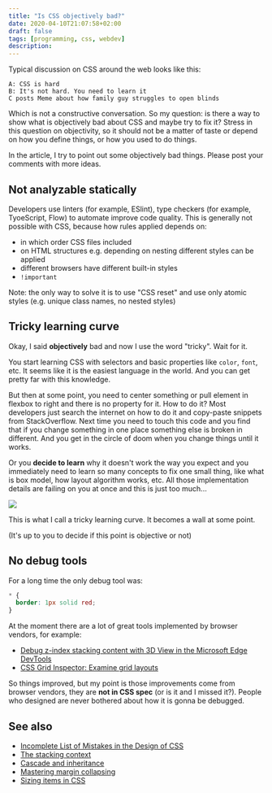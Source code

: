 ```yaml
---
title: "Is CSS objectively bad?"
date: 2020-04-10T21:07:58+02:00
draft: false
tags: [programming, css, webdev]
description: 
---
```


Typical discussion on CSS around the web looks like this:



```text
A: CSS is hard
B: It's not hard. You need to learn it
C posts Meme about how family guy struggles to open blinds
```

Which is not a constructive conversation. So my question: is there a way to show what is objectively bad about CSS and maybe try to fix it? Stress in this question on objectivity, so it should not be a matter of taste or depend on how you define things, or how you used to do things.

In the article, I try to point out some objectively bad things. Please post your comments with more ideas.

## Not analyzable statically

Developers use linters (for example, ESlint), type checkers (for example, TyoeScript, Flow) to automate improve code quality. This is generally not possible with CSS, because how rules applied depends on:

- in which order CSS files included
- on HTML structures e.g. depending on nesting different styles can be applied
- different browsers have different built-in styles
- `!important`

Note: the only way to solve it is to use "CSS reset" and use only atomic styles (e.g. unique class names, no nested styles)

## Tricky learning curve

Okay, I said **objectively** bad and now I use the word "tricky". Wait for it.

You start learning CSS with selectors and basic properties like `color`, `font`, etc. It seems like it is the easiest language in the world. And you can get pretty far with this knowledge.

But then at some point, you need to center something or pull element in flexbox to right and there is no property for it. How to do it? Most developers just search the internet on how to do it and copy-paste snippets from StackOverflow. Next time you need to touch this code and you find that if you change something in one place something else is broken in different. And you get in the circle of doom when you change things until it works.

Or you **decide to learn** why it doesn't work the way you expect and you immediately need to learn so many concepts to fix one small thing, like what is box model, how layout algorithm works, etc. All those implementation details are failing on you at once and this is just too much...

![](learning-curve.svg)

This is what I call a tricky learning curve. It becomes a wall at some point.

(It's up to you to decide if this point is objective or not)

## No debug tools

For a long time the only debug tool was:

```css
* {
  border: 1px solid red;
}
```

At the moment there are a lot of great tools implemented by browser vendors, for example:

- [Debug z-index stacking content with 3D View in the Microsoft Edge DevTools](https://blogs.windows.com/msedgedev/2020/01/23/debug-z-index-3d-view-edge-devtools/)
- [CSS Grid Inspector: Examine grid layouts](https://developer.mozilla.org/en-US/docs/Tools/Page_Inspector/How_to/Examine_grid_layouts)

So things improved, but my point is those improvements come from browser vendors, they are **not in CSS spec** (or is it and I missed it?). People who designed are never bothered about how it is gonna be debugged.

## See also

- [Incomplete List of Mistakes in the Design of CSS](https://wiki.csswg.org/ideas/mistakes)
- [The stacking context](https://developer.mozilla.org/en-US/docs/Web/CSS/CSS_Positioning/Understanding_z_index/The_stacking_context)
- [Cascade and inheritance](https://developer.mozilla.org/en-US/docs/Learn/CSS/Building_blocks/Cascade_and_inheritance)
- [Mastering margin collapsing](https://developer.mozilla.org/en-US/docs/Web/CSS/CSS_Box_Model/Mastering_margin_collapsing)
- [Sizing items in CSS](https://developer.mozilla.org/en-US/docs/Learn/CSS/Building_blocks/Sizing_items_in_CSS)

